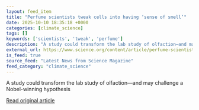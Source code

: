 ```yaml
---
layout: feed_item
title: "Perfume scientists tweak cells into having ‘sense of smell’"
date: 2025-10-10 18:35:18 +0000
categories: [climate_science]
tags: []
keywords: ['scientists', 'tweak', 'perfume']
description: "A study could transform the lab study of olfaction—and may challenge a Nobel-winning hypothesis"
external_url: https://www.science.org/content/article/perfume-scientists-tweak-cells-having-sense-smell
is_feed: true
source_feed: "Latest News from Science Magazine"
feed_category: "climate_science"
---
```


A study could transform the lab study of olfaction—and may challenge a Nobel-winning hypothesis

[Read original article](https://www.science.org/content/article/perfume-scientists-tweak-cells-having-sense-smell)
